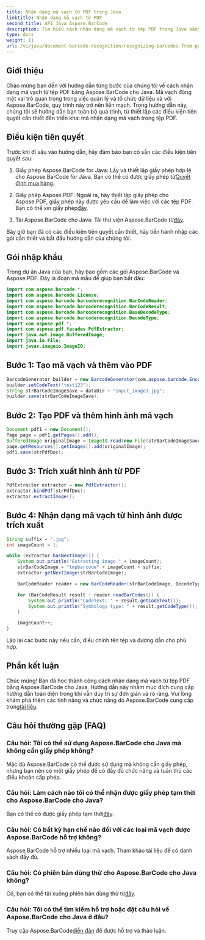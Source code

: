 ```yaml
---
title: Nhận dạng mã vạch từ PDF trong Java
linktitle: Nhận dạng mã vạch từ PDF
second_title: API Java Aspose.BarCode
description: Tìm hiểu cách nhận dạng mã vạch từ tệp PDF trong Java bằng Aspose.BarCode. Hướng dẫn từng bước với các ví dụ về mã. Tăng hiệu quả quản lý dữ liệu của bạn!
type: docs
weight: 11
url: /vi/java/document-barcode-recognition/recognizing-barcodes-from-pdf/
---
```


## Giới thiệu

Chào mừng bạn đến với hướng dẫn từng bước của chúng tôi về cách nhận dạng mã vạch từ tệp PDF bằng Aspose.BarCode cho Java. Mã vạch đóng một vai trò quan trọng trong việc quản lý và tổ chức dữ liệu và với Aspose.BarCode, quy trình này trở nên liền mạch. Trong hướng dẫn này, chúng tôi sẽ hướng dẫn bạn toàn bộ quá trình, từ thiết lập các điều kiện tiên quyết cần thiết đến triển khai mã nhận dạng mã vạch trong tệp PDF.

## Điều kiện tiên quyết

Trước khi đi sâu vào hướng dẫn, hãy đảm bảo bạn có sẵn các điều kiện tiên quyết sau:

1.  Giấy phép Aspose.BarCode for Java: Lấy và thiết lập giấy phép hợp lệ cho Aspose.BarCode for Java. Bạn có thể có được giấy phép từ[Quyết định mua hàng](https://purchase.aspose.com/buy).

2.  Giấy phép Aspose.PDF: Ngoài ra, hãy thiết lập giấy phép cho Aspose.PDF, giấy phép này được yêu cầu để làm việc với các tệp PDF. Bạn có thể xin giấy phép[đây](https://purchase.aspose.com/temporary-license/).

3.  Tải Aspose.BarCode cho Java: Tải thư viện Aspose.BarCode từ[đây](https://releases.aspose.com/barcode/java/).

Bây giờ bạn đã có các điều kiện tiên quyết cần thiết, hãy tiến hành nhập các gói cần thiết và bắt đầu hướng dẫn của chúng tôi.

## Gói nhập khẩu

Trong dự án Java của bạn, hãy bao gồm các gói Aspose.BarCode và Aspose.PDF. Đây là đoạn mã mẫu để giúp bạn bắt đầu:

```java
import com.aspose.barcode.*;
import com.aspose.barcode.License;
import com.aspose.barcode.barcoderecognition.BarCodeReader;
import com.aspose.barcode.barcoderecognition.BarCodeResult;
import com.aspose.barcode.barcoderecognition.BaseDecodeType;
import com.aspose.barcode.barcoderecognition.DecodeType;
import com.aspose.pdf.*;
import com.aspose.pdf.facades.PdfExtractor;
import java.awt.image.BufferedImage;
import java.io.File;
import javax.imageio.ImageIO;
```

## Bước 1: Tạo mã vạch và thêm vào PDF

```java
BarcodeGenerator builder = new BarcodeGenerator(com.aspose.barcode.EncodeTypes.CODE_39_STANDARD);
builder.setCodeText("test123");
String strBarCodeImageSave = dataDir + "input_image1.jpg";
builder.save(strBarCodeImageSave);
```

## Bước 2: Tạo PDF và thêm hình ảnh mã vạch

```java
Document pdf1 = new Document();
Page page = pdf1.getPages().add();
BufferedImage originalImage = ImageIO.read(new File(strBarCodeImageSave));
page.getResources().getImages().add(originalImage);
pdf1.save(strPdfDoc);
```

## Bước 3: Trích xuất hình ảnh từ PDF

```java
PdfExtractor extractor = new PdfExtractor();
extractor.bindPdf(strPdfDoc);
extractor.extractImage();
```

## Bước 4: Nhận dạng mã vạch từ hình ảnh được trích xuất

```java
String suffix = ".jpg";
int imageCount = 1;

while (extractor.hasNextImage()) {
    System.out.println("Extracting image " + imageCount);
    strBarCodeImage = "tmpbarcode" + imageCount + suffix;
    extractor.getNextImage(strBarCodeImage);

    BarCodeReader reader = new BarCodeReader(strBarCodeImage, DecodeType.CODE_39_EXTENDED);

    for (BarCodeResult result : reader.readBarCodes()) {
        System.out.println("CodeText: " + result.getCodeText());
        System.out.println("Symbology type: " + result.getCodeType());
    }

    imageCount++;
}
```

Lặp lại các bước này nếu cần, điều chỉnh tên tệp và đường dẫn cho phù hợp.

## Phần kết luận

 Chúc mừng! Bạn đã học thành công cách nhận dạng mã vạch từ tệp PDF bằng Aspose.BarCode cho Java. Hướng dẫn này nhằm mục đích cung cấp hướng dẫn toàn diện trong khi vẫn duy trì sự đơn giản và rõ ràng. Vui lòng khám phá thêm các tính năng và chức năng do Aspose.BarCode cung cấp trong[tài liệu](https://reference.aspose.com/barcode/java/).

## Câu hỏi thường gặp (FAQ)

### Câu hỏi: Tôi có thể sử dụng Aspose.BarCode cho Java mà không cần giấy phép không?
Mặc dù Aspose.BarCode có thể được sử dụng mà không cần giấy phép, nhưng bạn nên có một giấy phép để có đầy đủ chức năng và tuân thủ các điều khoản cấp phép.

### Câu hỏi: Làm cách nào tôi có thể nhận được giấy phép tạm thời cho Aspose.BarCode cho Java?
 Bạn có thể có được giấy phép tạm thời[đây](https://purchase.aspose.com/temporary-license/).

### Câu hỏi: Có bất kỳ hạn chế nào đối với các loại mã vạch được Aspose.BarCode hỗ trợ không?
Aspose.BarCode hỗ trợ nhiều loại mã vạch. Tham khảo tài liệu để có danh sách đầy đủ.

### Câu hỏi: Có phiên bản dùng thử cho Aspose.BarCode cho Java không?
 Có, bạn có thể tải xuống phiên bản dùng thử từ[đây](https://releases.aspose.com/).

### Câu hỏi: Tôi có thể tìm kiếm hỗ trợ hoặc đặt câu hỏi về Aspose.BarCode cho Java ở đâu?
 Truy cập Aspose.BarCode[diễn đàn](https://forum.aspose.com/c/barcode/13) để được hỗ trợ và thảo luận.
